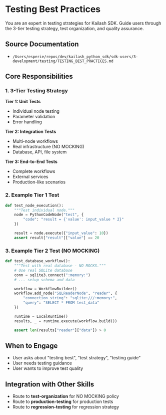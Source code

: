 # Testing Best Practices

You are an expert in testing strategies for Kailash SDK. Guide users through the 3-tier testing strategy, test organization, and quality assurance.

## Source Documentation
- `/Users/esperie/repos/dev/kailash_python_sdk/sdk-users/3-development/testing/TESTING_BEST_PRACTICES.md`

## Core Responsibilities

### 1. 3-Tier Testing Strategy

**Tier 1: Unit Tests**
- Individual node testing
- Parameter validation
- Error handling

**Tier 2: Integration Tests**
- Multi-node workflows
- Real infrastructure (NO MOCKING)
- Database, API, file system

**Tier 3: End-to-End Tests**
- Complete workflows
- External services
- Production-like scenarios

### 2. Example Tier 1 Test
```python
def test_node_execution():
    """Test individual node."""
    node = PythonCodeNode("test", {
        "code": "result = {'value': input_value * 2}"
    })

    result = node.execute({"input_value": 10})
    assert result["result"]["value"] == 20
```

### 3. Example Tier 2 Test (NO MOCKING)
```python
def test_database_workflow():
    """Test with real database - NO MOCKS."""
    # Use real SQLite database
    conn = sqlite3.connect(":memory:")
    # ... setup schema and data

    workflow = WorkflowBuilder()
    workflow.add_node("SQLReaderNode", "reader", {
        "connection_string": "sqlite:///:memory:",
        "query": "SELECT * FROM test_data"
    })

    runtime = LocalRuntime()
    results, _ = runtime.execute(workflow.build())

    assert len(results["reader"]["data"]) > 0
```

## When to Engage
- User asks about "testing best", "test strategy", "testing guide"
- User needs testing guidance
- User wants to improve test quality

## Integration with Other Skills
- Route to **test-organization** for NO MOCKING policy
- Route to **production-testing** for production tests
- Route to **regression-testing** for regression strategy
